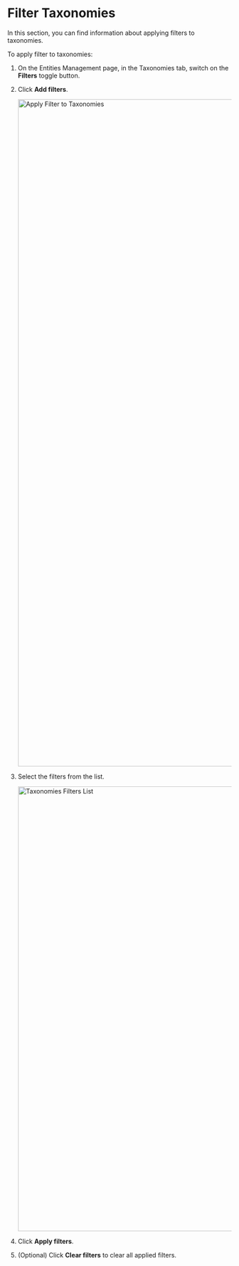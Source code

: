 # Filter Taxonomies

In this section, you can find information about applying filters to taxonomies.

To apply filter to taxonomies:

1. On the Entities Management page, in the Taxonomies tab, switch on the **Filters** toggle button.

1. Click **Add filters**.

    <img src="../images/apply-filters-to-taxonomies.png" alt="Apply Filter to Taxonomies" width="1500" height="1500"/>

1. Select the filters from the list.

    <img src="../images/filter-options-taxonomies.png" alt="Taxonomies Filters List" width="1000" height="1000"/>

1. Click **Apply filters**.
1. (Optional) Click **Clear filters** to clear all applied filters.